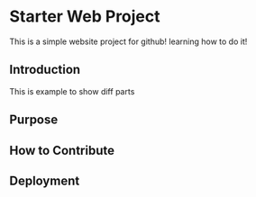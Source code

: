 # Starter Web Project

This is a simple website project for github! learning how to do it!

## Introduction

This is example to show diff parts

## Purpose



## How to Contribute

## Deployment
